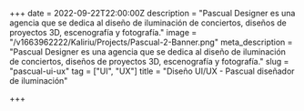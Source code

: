 +++
date = 2022-09-22T22:00:00Z
description = "Pascual Designer es una agencia que se dedica al diseño de iluminación de conciertos, diseños de proyectos 3D, escenografía y fotografía."
image = "/v1663962222/Kaliriu/Projects/Pascual-2-Banner.png"
meta_description = "Pascual Designer es una agencia que se dedica al diseño de iluminación de conciertos, diseños de proyectos 3D, escenografía y fotografía."
slug = "pascual-ui-ux"
tag = ["UI", "UX"]
title = "Diseño UI/UX - Pascual diseñador de iluminación"

+++
